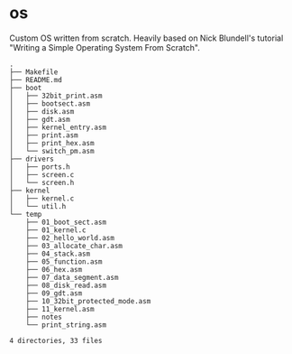 # os
Custom OS written from scratch.  Heavily based on Nick Blundell's tutorial "Writing a Simple Operating System From Scratch".

```
.
├── Makefile
├── README.md
├── boot
│   ├── 32bit_print.asm
│   ├── bootsect.asm
│   ├── disk.asm
│   ├── gdt.asm
│   ├── kernel_entry.asm
│   ├── print.asm
│   ├── print_hex.asm
│   └── switch_pm.asm
├── drivers
│   ├── ports.h
│   ├── screen.c
│   └── screen.h
├── kernel
│   ├── kernel.c
│   └── util.h
└── temp
    ├── 01_boot_sect.asm
    ├── 01_kernel.c
    ├── 02_hello_world.asm
    ├── 03_allocate_char.asm
    ├── 04_stack.asm
    ├── 05_function.asm
    ├── 06_hex.asm
    ├── 07_data_segment.asm
    ├── 08_disk_read.asm
    ├── 09_gdt.asm
    ├── 10_32bit_protected_mode.asm
    ├── 11_kernel.asm
    ├── notes
    └── print_string.asm

4 directories, 33 files
```
